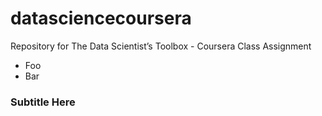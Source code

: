 # datasciencecoursera

Repository for The Data Scientist’s Toolbox - Coursera Class Assignment

* Foo
* Bar

### Subtitle Here

